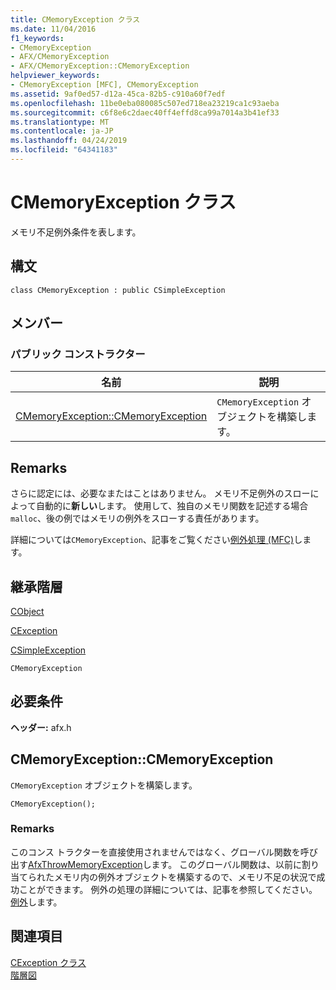 ```yaml
---
title: CMemoryException クラス
ms.date: 11/04/2016
f1_keywords:
- CMemoryException
- AFX/CMemoryException
- AFX/CMemoryException::CMemoryException
helpviewer_keywords:
- CMemoryException [MFC], CMemoryException
ms.assetid: 9af0ed57-d12a-45ca-82b5-c910a60f7edf
ms.openlocfilehash: 11be0eba080085c507ed718ea23219ca1c93aeba
ms.sourcegitcommit: c6f8e6c2daec40ff4effd8ca99a7014a3b41ef33
ms.translationtype: MT
ms.contentlocale: ja-JP
ms.lasthandoff: 04/24/2019
ms.locfileid: "64341183"
---
```

# <a name="cmemoryexception-class"></a>CMemoryException クラス

メモリ不足例外条件を表します。

## <a name="syntax"></a>構文

```
class CMemoryException : public CSimpleException
```

## <a name="members"></a>メンバー

### <a name="public-constructors"></a>パブリック コンストラクター

|名前|説明|
|----------|-----------------|
|[CMemoryException::CMemoryException](#cmemoryexception)|`CMemoryException` オブジェクトを構築します。|

## <a name="remarks"></a>Remarks

さらに認定には、必要なまたはことはありません。 メモリ不足例外のスローによって自動的に**新しい**します。 使用して、独自のメモリ関数を記述する場合`malloc`、後の例ではメモリの例外をスローする責任があります。

詳細については`CMemoryException`、記事をご覧ください[例外処理 (MFC)](../../mfc/exception-handling-in-mfc.md)します。

## <a name="inheritance-hierarchy"></a>継承階層

[CObject](../../mfc/reference/cobject-class.md)

[CException](../../mfc/reference/cexception-class.md)

[CSimpleException](../../mfc/reference/csimpleexception-class.md)

`CMemoryException`

## <a name="requirements"></a>必要条件

**ヘッダー:** afx.h

##  <a name="cmemoryexception"></a>  CMemoryException::CMemoryException

`CMemoryException` オブジェクトを構築します。

```
CMemoryException();
```

### <a name="remarks"></a>Remarks

このコンス トラクターを直接使用されませんではなく、グローバル関数を呼び出す[AfxThrowMemoryException](exception-processing.md#afxthrowmemoryexception)します。 このグローバル関数は、以前に割り当てられたメモリ内の例外オブジェクトを構築するので、メモリ不足の状況で成功ことができます。 例外の処理の詳細については、記事を参照してください。[例外](../exception-handling-in-mfc.md)します。

## <a name="see-also"></a>関連項目

[CException クラス](cexception-class.md)<br/>
[階層図](../hierarchy-chart.md)
